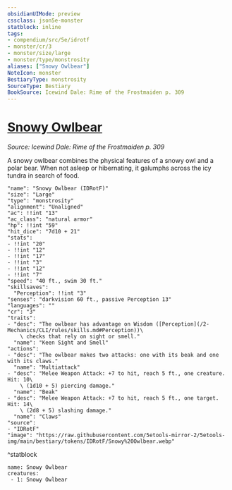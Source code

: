 ```yaml
---
obsidianUIMode: preview
cssclass: json5e-monster
statblock: inline
tags:
- compendium/src/5e/idrotf
- monster/cr/3
- monster/size/large
- monster/type/monstrosity
aliases: ["Snowy Owlbear"]
NoteIcon: monster
BestiaryType: monstrosity
SourceType: Bestiary
BookSource: Icewind Dale: Rime of the Frostmaiden p. 309
---
```

# [Snowy Owlbear](2-Mechanics/CLI/bestiary/monstrosity/snowy-owlbear-idrotf.md)
*Source: Icewind Dale: Rime of the Frostmaiden p. 309*  

A snowy owlbear combines the physical features of a snowy owl and a polar bear. When not asleep or hibernating, it galumphs across the icy tundra in search of food.

```statblock
"name": "Snowy Owlbear (IDRotF)"
"size": "Large"
"type": "monstrosity"
"alignment": "Unaligned"
"ac": !!int "13"
"ac_class": "natural armor"
"hp": !!int "59"
"hit_dice": "7d10 + 21"
"stats":
- !!int "20"
- !!int "12"
- !!int "17"
- !!int "3"
- !!int "12"
- !!int "7"
"speed": "40 ft., swim 30 ft."
"skillsaves":
  "Perception": !!int "3"
"senses": "darkvision 60 ft., passive Perception 13"
"languages": ""
"cr": "3"
"traits":
- "desc": "The owlbear has advantage on Wisdom ([Perception](/2-Mechanics/CLI/rules/skills.md#Perception))\
    \ checks that rely on sight or smell."
  "name": "Keen Sight and Smell"
"actions":
- "desc": "The owlbear makes two attacks: one with its beak and one with its claws."
  "name": "Multiattack"
- "desc": "Melee Weapon Attack: +7 to hit, reach 5 ft., one creature. Hit: 10\
    \ (1d10 + 5) piercing damage."
  "name": "Beak"
- "desc": "Melee Weapon Attack: +7 to hit, reach 5 ft., one target. Hit: 14\
    \ (2d8 + 5) slashing damage."
  "name": "Claws"
"source":
- "IDRotF"
"image": "https://raw.githubusercontent.com/5etools-mirror-2/5etools-img/main/bestiary/tokens/IDRotF/Snowy%20Owlbear.webp"
```
^statblock

```encounter-table
name: Snowy Owlbear
creatures:
 - 1: Snowy Owlbear
```